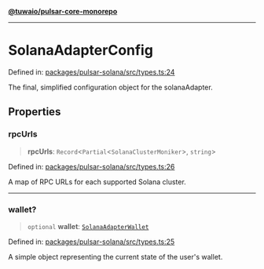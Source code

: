 [**@tuwaio/pulsar-core-monorepo**](../../../README.md)

***

# SolanaAdapterConfig

Defined in: [packages/pulsar-solana/src/types.ts:24](https://github.com/TuwaIO/pulsar-core/blob/f8e82052c304404b9a8504de7ebd7c17c4293051/packages/pulsar-solana/src/types.ts#L24)

The final, simplified configuration object for the solanaAdapter.

## Properties

### rpcUrls

> **rpcUrls**: `Record`\<`Partial`\<`SolanaClusterMoniker`\>, `string`\>

Defined in: [packages/pulsar-solana/src/types.ts:26](https://github.com/TuwaIO/pulsar-core/blob/f8e82052c304404b9a8504de7ebd7c17c4293051/packages/pulsar-solana/src/types.ts#L26)

A map of RPC URLs for each supported Solana cluster.

***

### wallet?

> `optional` **wallet**: [`SolanaAdapterWallet`](SolanaAdapterWallet.md)

Defined in: [packages/pulsar-solana/src/types.ts:25](https://github.com/TuwaIO/pulsar-core/blob/f8e82052c304404b9a8504de7ebd7c17c4293051/packages/pulsar-solana/src/types.ts#L25)

A simple object representing the current state of the user's wallet.
